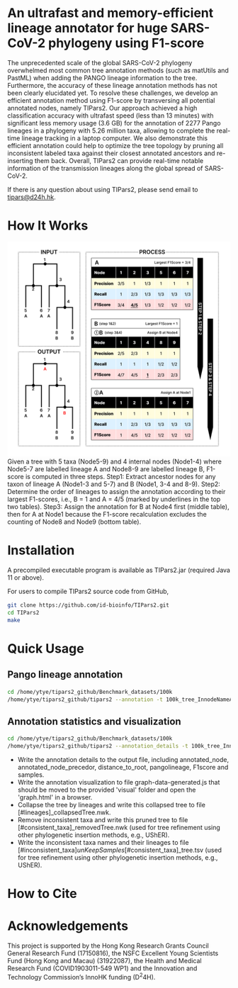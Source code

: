 # An ultrafast and memory-efficient lineage annotator for huge SARS-CoV-2 phylogeny using F1-score

The unprecedented scale of the global SARS-CoV-2 phylogeny overwhelmed most common tree annotation methods (such as matUtils and PastML) when adding the PANGO lineage information to the tree. Furthermore, the accuracy of these lineage annotation methods has not been clearly elucidated yet. To resolve these challenges, we develop an efficient annotation method using F1-score by transversing all potential annotated nodes, namely TIPars2. Our approach achieved a high classification accuracy with ultrafast speed (less than 13 minutes) with significant less memory usage (3.6 GB) for the annotation of 2277 Pango lineages in a phylogeny with 5.26 million taxa, allowing to complete the real-time lineage tracking in a laptop computer. We also demonstrate this efficient annotation could help to optimize the tree topology by pruning all inconsistent labeled taxa against their closest annotated ancestors and re-inserting them back. Overall, TIPars2 can provide real-time notable information of the transmission lineages along the global spread of SARS-CoV-2.

If there is any question about using TIPars2, please send email to tipars@d24h.hk.

# How It Works 

<img src="/img/illustration.png" width="600">
Given a tree with 5 taxa (Node5-9) and 4 internal nodes (Node1-4) where Node5-7 are labelled lineage A and Node8-9 are labelled lineage B, F1-score is computed in three steps. Step1: Extract ancestor nodes for any taxon of lineage A (Node1-3 and 5-7) and B (Node1, 3-4 and 8-9). Step2: Determine the order of lineages to assign the annotation according to their largest F1-scores, i.e., B = 1 and A = 4/5 (marked by underlines in the top two tables). Step3: Assign the annotation for B at Node4 first (middle table), then for A at Node1 because the F1-score recalculation excludes the counting of Node8 and Node9 (bottom table).

# Installation

A precompiled executable program is available as TIPars2.jar (required Java 11 or above). 

For users to compile TIPars2 source code from GitHub, 
```bash
git clone https://github.com/id-bioinfo/TIPars2.git
cd TIPars2
make
```

# Quick Usage

## Pango lineage annotation

```bash
cd /home/ytye/tipars2_github/Benchmark_datasets/100k
/home/ytye/tipars2_github/tipars2 --annotation -t 100k_tree_InnodeNameAdded.nwk --label 100k_pangolin.tsv  --output 1248_in_100k_annotation.tsv -T 8 
```

## Annotation statistics and visualization 

```bash
cd /home/ytye/tipars2_github/Benchmark_datasets/100k
/home/ytye/tipars2_github/tipars2 --annotation_details -t 100k_tree_InnodeNameAdded.nwk --label 100k_pangolin.tsv --assignment 1248_in_100k_annotation.tsv --output 1248_in_100k_annotation_details.tsv -T 8
```

+ Write the annotation details to the output file, including annotated_node, annotated_node_precedor, distance_to_root, pangolineage, F1score and samples.
+ Write the annotation visualization to file graph-data-generated.js that should be moved to the provided 'visual' folder and open the 'graph.html' in a browser.
+ Collapse the tree by lineages and write this collapsed tree to file [#lineages]_collapsedTree.nwk.
+ Remove inconsistent taxa and write this pruned tree to file [#consistent_taxa]_removedTree.nwk (used for tree refinement using other phylogenetic insertion methods, e.g., UShER).
+ Write the inconsistent taxa names and their lineages to file [#inconsistent_taxa]_unKeepSamples_[#consistent_taxa]_tree.tsv (used for tree refinement using other phylogenetic insertion methods, e.g., UShER).




# How to Cite



# Acknowledgements

This project is supported by the Hong Kong Research Grants Council General Research Fund (17150816), the NSFC Excellent Young Scientists Fund (Hong Kong and Macau) (31922087),
the Health and Medical Research Fund (COVID1903011-549 WP1) and the Innovation and Technology Commission’s InnoHK funding (D<sup>2</sup>4H).


